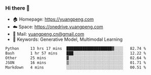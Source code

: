 ### Hi there 👋

- 🏠 Homepage: https://yuangpeng.com
- ☁️ Space: https://onedrive.yuangpeng.com
- 📧 Mail: yuangpeng.cn@gmail.com
- 🌅 Keywords: Generative Model, Multimodal Learning

<!--
**yuangpeng/yuangpeng** is a ✨ _special_ ✨ repository because its `README.md` (this file) appears on your GitHub profile.

Here are some ideas to get you started:

- 🔭 I’m currently working on ...
- 🌱 I’m currently learning ...
- 👯 I’m looking to collaborate on ...
- 🤔 I’m looking for help with ...
- 💬 Ask me about ...
- 📫 How to reach me: ...
- 😄 Pronouns: ...
- ⚡ Fun fact: ...
-->

<!--START_SECTION:waka-->

```txt
Python     13 hrs 17 mins  ████████████████████▓░░░░   82.74 %
Bash       1 hr 57 mins    ███░░░░░░░░░░░░░░░░░░░░░░   12.22 %
Other      25 mins         ▓░░░░░░░░░░░░░░░░░░░░░░░░   02.64 %
JSON       16 mins         ▒░░░░░░░░░░░░░░░░░░░░░░░░   01.71 %
Markdown   4 mins          ░░░░░░░░░░░░░░░░░░░░░░░░░   00.51 %
```

<!--END_SECTION:waka-->

